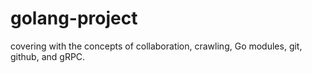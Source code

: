 # golang-project
covering with the concepts of collaboration, crawling, Go modules, git, github, and gRPC.
